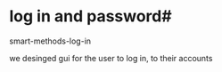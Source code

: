 # log in and password# 

smart-methods-log-in

we desinged gui for the user to log in, to their accounts
 
